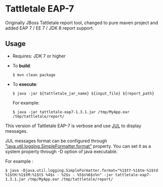 Tattletale EAP-7
====================
Originally JBoss Tattletale report tool, changed to pure maven project and added EAP 7 / EE 7 / JDK 8 report support.


Usage
------------
* Requires: JDK 7 or higher

* To **build**:

      $ mvn clean package

* To **execute**:

      $ java -jar ${tattletale_jar_name} ${input_file} ${report_path}

  For example:
  
      $ java -jar tattletale-eap7-1.3.1.jar /tmp/MyApp.ear /tmp/tattletale/report/

This version of Tattletale EAP-7 is verbose and use [JUL](https://docs.oracle.com/javase/7/docs/api/java/util/logging/package-summary.html) to display messages. 

JUL messages format can be configured through ["java.util.logging.SimpleFormatter.format"](https://docs.oracle.com/javase/7/docs/api/java/util/Formatter.html) property.
You can set it as a system property through -D option of java executable. 

For example :
  
    $ java -Djava.util.logging.SimpleFormatter.format="%1$tY-%1$tm-%1$td %1$tH:%1$tM:%1$tS %4$s - %2$s - %5$s%6$s%n" -jar tattletale-eap7-1.3.1.jar /tmp/MyApp.ear /tmp/tattletale/report/

